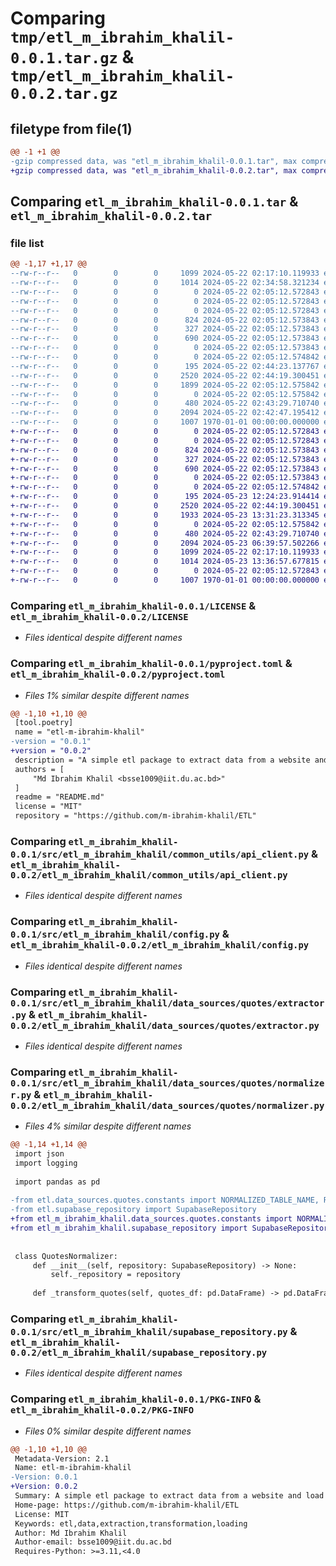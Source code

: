 # Comparing `tmp/etl_m_ibrahim_khalil-0.0.1.tar.gz` & `tmp/etl_m_ibrahim_khalil-0.0.2.tar.gz`

## filetype from file(1)

```diff
@@ -1 +1 @@
-gzip compressed data, was "etl_m_ibrahim_khalil-0.0.1.tar", max compression
+gzip compressed data, was "etl_m_ibrahim_khalil-0.0.2.tar", max compression
```

## Comparing `etl_m_ibrahim_khalil-0.0.1.tar` & `etl_m_ibrahim_khalil-0.0.2.tar`

### file list

```diff
@@ -1,17 +1,17 @@
--rw-r--r--   0        0        0     1099 2024-05-22 02:17:10.119933 etl_m_ibrahim_khalil-0.0.1/LICENSE
--rw-r--r--   0        0        0     1014 2024-05-22 02:34:58.321234 etl_m_ibrahim_khalil-0.0.1/pyproject.toml
--rw-r--r--   0        0        0        0 2024-05-22 02:05:12.572843 etl_m_ibrahim_khalil-0.0.1/README.md
--rw-r--r--   0        0        0        0 2024-05-22 02:05:12.572843 etl_m_ibrahim_khalil-0.0.1/src/etl_m_ibrahim_khalil/__init__.py
--rw-r--r--   0        0        0        0 2024-05-22 02:05:12.572843 etl_m_ibrahim_khalil-0.0.1/src/etl_m_ibrahim_khalil/common_utils/__init__.py
--rw-r--r--   0        0        0      824 2024-05-22 02:05:12.573843 etl_m_ibrahim_khalil-0.0.1/src/etl_m_ibrahim_khalil/common_utils/api_client.py
--rw-r--r--   0        0        0      327 2024-05-22 02:05:12.573843 etl_m_ibrahim_khalil-0.0.1/src/etl_m_ibrahim_khalil/common_utils/json_encoder.py
--rw-r--r--   0        0        0      690 2024-05-22 02:05:12.573843 etl_m_ibrahim_khalil-0.0.1/src/etl_m_ibrahim_khalil/config.py
--rw-r--r--   0        0        0        0 2024-05-22 02:05:12.573843 etl_m_ibrahim_khalil-0.0.1/src/etl_m_ibrahim_khalil/data_sources/__init__.py
--rw-r--r--   0        0        0        0 2024-05-22 02:05:12.574842 etl_m_ibrahim_khalil-0.0.1/src/etl_m_ibrahim_khalil/data_sources/quotes/__init__.py
--rw-r--r--   0        0        0      195 2024-05-22 02:44:23.137767 etl_m_ibrahim_khalil-0.0.1/src/etl_m_ibrahim_khalil/data_sources/quotes/constants.py
--rw-r--r--   0        0        0     2520 2024-05-22 02:44:19.300451 etl_m_ibrahim_khalil-0.0.1/src/etl_m_ibrahim_khalil/data_sources/quotes/extractor.py
--rw-r--r--   0        0        0     1899 2024-05-22 02:05:12.575842 etl_m_ibrahim_khalil-0.0.1/src/etl_m_ibrahim_khalil/data_sources/quotes/normalizer.py
--rw-r--r--   0        0        0        0 2024-05-22 02:05:12.575842 etl_m_ibrahim_khalil-0.0.1/src/etl_m_ibrahim_khalil/data_sources/quotes/transformer.py
--rw-r--r--   0        0        0      480 2024-05-22 02:43:29.710740 etl_m_ibrahim_khalil-0.0.1/src/etl_m_ibrahim_khalil/models.py
--rw-r--r--   0        0        0     2094 2024-05-22 02:42:47.195412 etl_m_ibrahim_khalil-0.0.1/src/etl_m_ibrahim_khalil/supabase_repository.py
--rw-r--r--   0        0        0     1007 1970-01-01 00:00:00.000000 etl_m_ibrahim_khalil-0.0.1/PKG-INFO
+-rw-r--r--   0        0        0        0 2024-05-22 02:05:12.572843 etl_m_ibrahim_khalil-0.0.2/etl_m_ibrahim_khalil/__init__.py
+-rw-r--r--   0        0        0        0 2024-05-22 02:05:12.572843 etl_m_ibrahim_khalil-0.0.2/etl_m_ibrahim_khalil/common_utils/__init__.py
+-rw-r--r--   0        0        0      824 2024-05-22 02:05:12.573843 etl_m_ibrahim_khalil-0.0.2/etl_m_ibrahim_khalil/common_utils/api_client.py
+-rw-r--r--   0        0        0      327 2024-05-22 02:05:12.573843 etl_m_ibrahim_khalil-0.0.2/etl_m_ibrahim_khalil/common_utils/json_encoder.py
+-rw-r--r--   0        0        0      690 2024-05-22 02:05:12.573843 etl_m_ibrahim_khalil-0.0.2/etl_m_ibrahim_khalil/config.py
+-rw-r--r--   0        0        0        0 2024-05-22 02:05:12.573843 etl_m_ibrahim_khalil-0.0.2/etl_m_ibrahim_khalil/data_sources/__init__.py
+-rw-r--r--   0        0        0        0 2024-05-22 02:05:12.574842 etl_m_ibrahim_khalil-0.0.2/etl_m_ibrahim_khalil/data_sources/quotes/__init__.py
+-rw-r--r--   0        0        0      195 2024-05-23 12:24:23.914414 etl_m_ibrahim_khalil-0.0.2/etl_m_ibrahim_khalil/data_sources/quotes/constants.py
+-rw-r--r--   0        0        0     2520 2024-05-22 02:44:19.300451 etl_m_ibrahim_khalil-0.0.2/etl_m_ibrahim_khalil/data_sources/quotes/extractor.py
+-rw-r--r--   0        0        0     1933 2024-05-23 13:31:23.313345 etl_m_ibrahim_khalil-0.0.2/etl_m_ibrahim_khalil/data_sources/quotes/normalizer.py
+-rw-r--r--   0        0        0        0 2024-05-22 02:05:12.575842 etl_m_ibrahim_khalil-0.0.2/etl_m_ibrahim_khalil/data_sources/quotes/transformer.py
+-rw-r--r--   0        0        0      480 2024-05-22 02:43:29.710740 etl_m_ibrahim_khalil-0.0.2/etl_m_ibrahim_khalil/models.py
+-rw-r--r--   0        0        0     2094 2024-05-23 06:39:57.502266 etl_m_ibrahim_khalil-0.0.2/etl_m_ibrahim_khalil/supabase_repository.py
+-rw-r--r--   0        0        0     1099 2024-05-22 02:17:10.119933 etl_m_ibrahim_khalil-0.0.2/LICENSE
+-rw-r--r--   0        0        0     1014 2024-05-23 13:36:57.677815 etl_m_ibrahim_khalil-0.0.2/pyproject.toml
+-rw-r--r--   0        0        0        0 2024-05-22 02:05:12.572843 etl_m_ibrahim_khalil-0.0.2/README.md
+-rw-r--r--   0        0        0     1007 1970-01-01 00:00:00.000000 etl_m_ibrahim_khalil-0.0.2/PKG-INFO
```

### Comparing `etl_m_ibrahim_khalil-0.0.1/LICENSE` & `etl_m_ibrahim_khalil-0.0.2/LICENSE`

 * *Files identical despite different names*

### Comparing `etl_m_ibrahim_khalil-0.0.1/pyproject.toml` & `etl_m_ibrahim_khalil-0.0.2/pyproject.toml`

 * *Files 1% similar despite different names*

```diff
@@ -1,10 +1,10 @@
 [tool.poetry]
 name = "etl-m-ibrahim-khalil"
-version = "0.0.1"
+version = "0.0.2"
 description = "A simple etl package to extract data from a website and load it to a database"
 authors = [
     "Md Ibrahim Khalil <bsse1009@iit.du.ac.bd>"
 ]
 readme = "README.md"
 license = "MIT"
 repository = "https://github.com/m-ibrahim-khalil/ETL"
```

### Comparing `etl_m_ibrahim_khalil-0.0.1/src/etl_m_ibrahim_khalil/common_utils/api_client.py` & `etl_m_ibrahim_khalil-0.0.2/etl_m_ibrahim_khalil/common_utils/api_client.py`

 * *Files identical despite different names*

### Comparing `etl_m_ibrahim_khalil-0.0.1/src/etl_m_ibrahim_khalil/config.py` & `etl_m_ibrahim_khalil-0.0.2/etl_m_ibrahim_khalil/config.py`

 * *Files identical despite different names*

### Comparing `etl_m_ibrahim_khalil-0.0.1/src/etl_m_ibrahim_khalil/data_sources/quotes/extractor.py` & `etl_m_ibrahim_khalil-0.0.2/etl_m_ibrahim_khalil/data_sources/quotes/extractor.py`

 * *Files identical despite different names*

### Comparing `etl_m_ibrahim_khalil-0.0.1/src/etl_m_ibrahim_khalil/data_sources/quotes/normalizer.py` & `etl_m_ibrahim_khalil-0.0.2/etl_m_ibrahim_khalil/data_sources/quotes/normalizer.py`

 * *Files 4% similar despite different names*

```diff
@@ -1,14 +1,14 @@
 import json
 import logging
 
 import pandas as pd
 
-from etl.data_sources.quotes.constants import NORMALIZED_TABLE_NAME, RAW_FILE_PATH
-from etl.supabase_repository import SupabaseRepository
+from etl_m_ibrahim_khalil.data_sources.quotes.constants import NORMALIZED_TABLE_NAME, RAW_FILE_PATH
+from etl_m_ibrahim_khalil.supabase_repository import SupabaseRepository
 
 
 class QuotesNormalizer:
     def __init__(self, repository: SupabaseRepository) -> None:
         self._repository = repository
 
     def _transform_quotes(self, quotes_df: pd.DataFrame) -> pd.DataFrame:
```

### Comparing `etl_m_ibrahim_khalil-0.0.1/src/etl_m_ibrahim_khalil/supabase_repository.py` & `etl_m_ibrahim_khalil-0.0.2/etl_m_ibrahim_khalil/supabase_repository.py`

 * *Files identical despite different names*

### Comparing `etl_m_ibrahim_khalil-0.0.1/PKG-INFO` & `etl_m_ibrahim_khalil-0.0.2/PKG-INFO`

 * *Files 0% similar despite different names*

```diff
@@ -1,10 +1,10 @@
 Metadata-Version: 2.1
 Name: etl-m-ibrahim-khalil
-Version: 0.0.1
+Version: 0.0.2
 Summary: A simple etl package to extract data from a website and load it to a database
 Home-page: https://github.com/m-ibrahim-khalil/ETL
 License: MIT
 Keywords: etl,data,extraction,transformation,loading
 Author: Md Ibrahim Khalil
 Author-email: bsse1009@iit.du.ac.bd
 Requires-Python: >=3.11,<4.0
```

